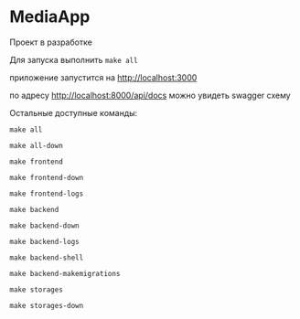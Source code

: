 
# MediaApp

Проект в разработке

Для запуска выполнить `make all`

приложение запустится на [http://localhost:3000](http://localhost:3000)

по адресу [http://localhost:8000/api/docs](http://localhost:8000/api/docs)
можно увидеть swagger схему

        
Остальные доступные команды:

`make all`
    
`make all-down`

`make frontend`

`make frontend-down`

`make frontend-logs`

`make backend`

`make backend-down`

`make backend-logs`

`make backend-shell`

`make backend-makemigrations`

`make storages`

`make storages-down`
